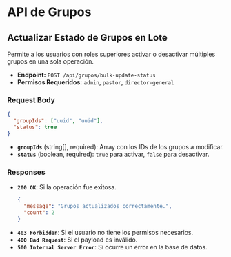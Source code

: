 # API de Grupos

## Actualizar Estado de Grupos en Lote

Permite a los usuarios con roles superiores activar o desactivar múltiples grupos en una sola operación.

- **Endpoint:** `POST /api/grupos/bulk-update-status`
- **Permisos Requeridos:** `admin`, `pastor`, `director-general`

### Request Body

```json
{
  "groupIds": ["uuid", "uuid"],
  "status": true
}
```

- **`groupIds`** (string[], required): Array con los IDs de los grupos a modificar.
- **`status`** (boolean, required): `true` para activar, `false` para desactivar.

### Responses

- **`200 OK`**: Si la operación fue exitosa.
  ```json
  {
    "message": "Grupos actualizados correctamente.",
    "count": 2
  }
  ```
- **`403 Forbidden`**: Si el usuario no tiene los permisos necesarios.
- **`400 Bad Request`**: Si el payload es inválido.
- **`500 Internal Server Error`**: Si ocurre un error en la base de datos.
